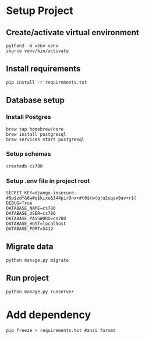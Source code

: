 
# Setup Project

## Create/activate virtual environment
```
python3 -m venv venv
source venv/bin/activate
```

## Install requirements
```
pip install -r requirements.txt
```

## Database setup
###  Install Postgres
```
brew tap homebrew/core
brew install postgresql
brew services start postgresql
```

###  Setup schemas
```
createdb cs780
```

### Setup .env file in project root
```
SECRET_KEY=django-insecure-#9p$zd*&6w#q$kixe&344pir9nx+#t0$(w(q!u2uqav9av+r$(
DEBUG=True
DATABASE_NAME=cs780
DATABASE_USER=cs780
DATABASE_PASSWORD=cs780
DATABASE_HOST=localhost
DATABASE_PORT=5432
```

## Migrate data
```
python manage.py migrate
```

## Run project
```
python manage.py runserver
```

# Add dependency
```
pip freeze > requirements.txt #ansi format
```

